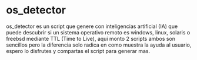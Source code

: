 # os_detector

os_detector es un script que genere con inteligencias artificial (IA) que puede descubrir si un sistema operativo remoto es windows, linux, solaris o freebsd mediante TTL (Time to Live), aqui monto 2 scripts ambos son sencillos pero la diferencia solo radica en como muestra la ayuda al usuario, espero lo disfrutes y compartas el script para generar mas.

